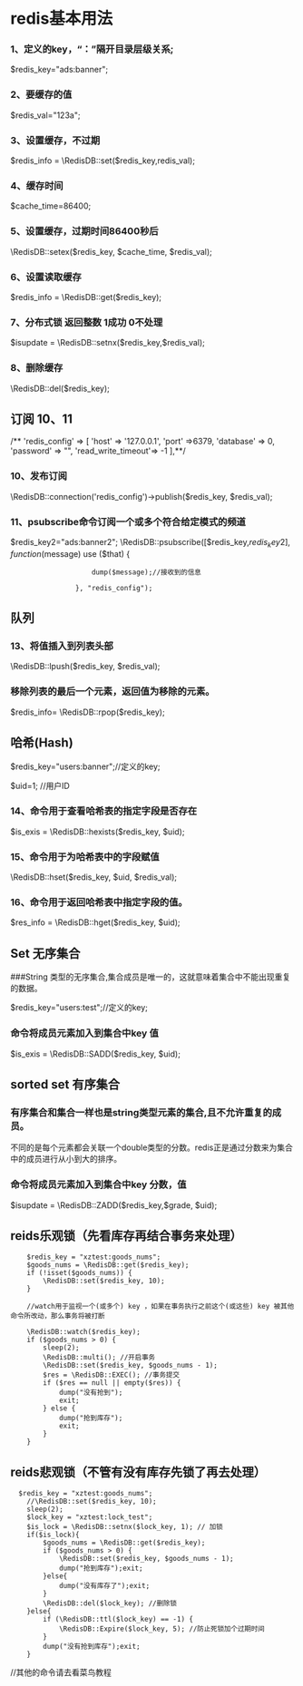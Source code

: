 # redis基本用法

### 1、定义的key，“：”隔开目录层级关系;
$redis_key="ads:banner";

### 2、要缓存的值
$redis_val="123a";

### 3、设置缓存，不过期
$redis_info = \RedisDB::set($redis_key,redis_val);

### 4、缓存时间
$cache_time=86400;
 
### 5、设置缓存，过期时间86400秒后
\RedisDB::setex($redis_key, $cache_time, $redis_val);
 
### 6、设置读取缓存
$redis_info = \RedisDB::get($redis_key);

### 7、分布式锁 返回整数 1成功  0不处理
$isupdate = \RedisDB::setnx($redis_key,$redis_val);

### 8、删除缓存
\RedisDB::del($redis_key); 

## 订阅 10、11
/**
  'redis_config' => [
            'host'     => '127.0.0.1',
            'port'     =>6379,
            'database' => 0,
            'password' => "",
            'read_write_timeout'=> -1
        ],**/
        
### 10、发布订阅
\RedisDB::connection('redis_config')->publish($redis_key, $redis_val); 

### 11、psubscribe命令订阅一个或多个符合给定模式的频道
 $redis_key2="ads:banner2";
 \RedisDB::psubscribe([$redis_key,$redis_key2], function ($message) use ($that) {
                    
                        dump($message);//接收到的信息
                        
                    }, "redis_config");

## 队列

### 13、将值插入到列表头部
\RedisDB::lpush($redis_key, $redis_val); 

### 移除列表的最后一个元素，返回值为移除的元素。
 $redis_info= \RedisDB::rpop($redis_key);
 
 
## 哈希(Hash) 

 $redis_key="users:banner";//定义的key;
 
 $uid=1; //用户ID
 
### 14、命令用于查看哈希表的指定字段是否存在 
 $is_exis = \RedisDB::hexists($redis_key, $uid); 
 
### 15、命令用于为哈希表中的字段赋值 
 \RedisDB::hset($redis_key, $uid, $redis_val); 
 
### 16、命令用于返回哈希表中指定字段的值。 
 $res_info = \RedisDB::hget($redis_key, $uid);
 
 
 ## Set 无序集合
 ###String 类型的无序集合,集合成员是唯一的，这就意味着集合中不能出现重复的数据。
 
 $redis_key="users:test";//定义的key;
 
 ### 命令将成员元素加入到集合中key 值
 $is_exis = \RedisDB::SADD($redis_key, $uid);  

 
 ## sorted set 有序集合
 ### 有序集合和集合一样也是string类型元素的集合,且不允许重复的成员。
 
 不同的是每个元素都会关联一个double类型的分数。redis正是通过分数来为集合中的成员进行从小到大的排序。 
 ### 命令将成员元素加入到集合中key 分数，值
  $isupdate = \RedisDB::ZADD($redis_key,$grade, $uid);  
  
## reids乐观锁（先看库存再结合事务来处理）
        $redis_key = "xztest:goods_nums";
        $goods_nums = \RedisDB::get($redis_key);
        if (!isset($goods_nums)) {
            \RedisDB::set($redis_key, 10);
        }
        
        //watch用于监视一个(或多个) key ，如果在事务执行之前这个(或这些) key 被其他命令所改动，那么事务将被打断
        
        \RedisDB::watch($redis_key); 
        if ($goods_nums > 0) {
            sleep(2);
            \RedisDB::multi(); //开启事务
            \RedisDB::set($redis_key, $goods_nums - 1);
            $res = \RedisDB::EXEC(); //事务提交
            if ($res == null || empty($res)) {
                dump("没有抢到");
                exit;
            } else {
                dump("抢到库存");
                exit;
            }
        }
 
 
## reids悲观锁（不管有没有库存先锁了再去处理）
      $redis_key = "xztest:goods_nums";
        //\RedisDB::set($redis_key, 10);
        sleep(2);
        $lock_key = "xztest:lock_test";
        $is_lock = \RedisDB::setnx($lock_key, 1); // 加锁
        if($is_lock){
            $goods_nums = \RedisDB::get($redis_key);
            if ($goods_nums > 0) {
                \RedisDB::set($redis_key, $goods_nums - 1);
                dump("抢到库存");exit;
            }else{
                dump("没有库存了");exit;
            }
            \RedisDB::del($lock_key); //删除锁
        }else{
            if (\RedisDB::ttl($lock_key) == -1) { 
                \RedisDB::Expire($lock_key, 5); //防止死锁加个过期时间
            }
            dump("没有抢到库存");exit;
        }
  
//其他的命令请去看菜鸟教程
